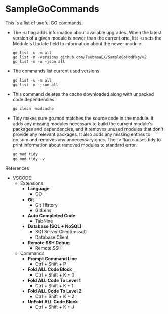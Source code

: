# SampleGoCommands

This is a list of useful GO commands.

- The -u flag adds information about available upgrades. When the latest version of a given module is newer than the current one, list -u sets the Module's Update field to information about the newer module. 
  ```
  go list -u -m all
  go list -m -versions github.com/TsubasaEX/SampleGoModPkg/v2
  go list -m -u -json all
  ```
- The commands list current used versions
   ```
  go list -u -m all
  go list -m -json all
  ```
- This command deletes the cache downloaded along with unpacked code dependencies.
   ```
  go clean -modcache
  ```
- Tidy makes sure go.mod matches the source code in the module. It adds any missing modules necessary to build the current module's packages and dependencies, and it removes unused modules that don't provide any relevant packages. It also adds any missing entries to go.sum and removes any unnecessary ones. The -v flag causes tidy to print information about removed modules to standard error.
   ```
  go mod tidy
  go mod tidy -v 
  ```
  
References
- VSCODE
  - Extensions
    - **Language**
      - GO 
    - **Git**
      - Git History
      - GitLens
    - **Auto Completed Code**
      - TabNine
    - **Database (SQL + NoSQL)**
      - SQl Server Client(mssql)
      - Database Client
    - **Remote SSH Debug**
      - Remote SSH
  - Commands
    - **Prompt Command Line**
      - Ctrl + Shift + P 
    - **Fold ALL Code Block**
      - Ctrl + Shift + K + 0
    - **Fold ALL Code To Level 1**
      - Ctrl + Shift + K + 1
    - **Fold ALL Code To Level 2**
      - Ctrl + Shift + K + 2
    - **UnFold ALL Code Block**
      - Ctrl + Shift + K + J    

